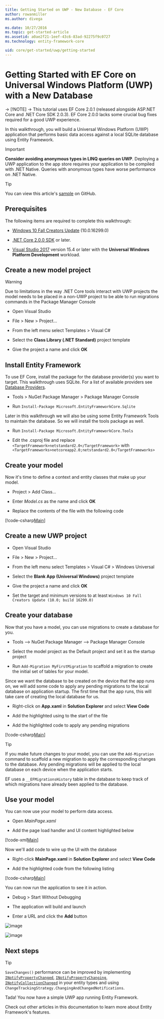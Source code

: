 ```yaml
---
title: Getting Started on UWP - New Database - EF Core
author: rowanmiller
ms.author: divega

ms.date: 10/27/2016
ms.topic: get-started-article
ms.assetid: a0ae2f21-1eef-43c6-83ad-92275f9c0727
ms.technology: entity-framework-core

uid: core/get-started/uwp/getting-started
---
```


# Getting Started with EF Core on Universal Windows Platform (UWP) with a New Database

-> [!NOTE]
-> This tutorial uses EF Core 2.0.1 (released alongside ASP.NET Core and .NET Core SDK 2.0.3). EF Core 2.0.0 lacks some crucial bug fixes required for a good UWP experience.

In this walkthrough, you will build a Universal Windows Platform (UWP) application that performs basic data access against a local SQLite database using Entity Framework.

> [!IMPORTANT]
> **Consider avoiding anonymous types in LINQ queries on UWP**. Deploying a UWP application to the app store requires your application to be compiled with .NET Native. Queries with anonymous types have worse performance on .NET Native.

> [!TIP]
> You can view this article's [sample](https://github.com/aspnet/EntityFramework.Docs/tree/master/samples/core/GetStarted/UWP/UWP.SQLite) on GitHub.

## Prerequisites

The following items are required to complete this walkthrough:

* [Windows 10 Fall Creators Update](https://support.microsoft.com/en-us/help/4027667/windows-update-windows-10) (10.0.16299.0)

* [.NET Core 2.0.0 SDK](https://www.microsoft.com/net/core) or later.

* [Visual Studio 2017](https://www.visualstudio.com/downloads/) version 15.4 or later with the **Universal Windows Platform Development** workload.

## Create a new model project

> [!WARNING]
> Due to limitations in the way .NET Core tools interact with UWP projects the model needs to be placed in a non-UWP project to be able to run migrations commands in the Package Manager Console

* Open Visual Studio

* File > New > Project...

* From the left menu select Templates > Visual C#

* Select the **Class Library (.NET Standard)** project template

* Give the project a name and click **OK**

## Install Entity Framework

To use EF Core, install the package for the database provider(s) you want to target. This walkthrough uses SQLite. For a list of available providers see [Database Providers](../../providers/index.md).

* Tools > NuGet Package Manager > Package Manager Console

* Run `Install-Package Microsoft.EntityFrameworkCore.Sqlite`

Later in this walkthrough we will also be using some Entity Framework Tools to maintain the database. So we will install the tools package as well.

* Run `Install-Package Microsoft.EntityFrameworkCore.Tools`

* Edit the .csproj file and replace `<TargetFramework>netstandard2.0</TargetFramework>` with `<TargetFrameworks>netcoreapp2.0;netstandard2.0</TargetFrameworks>`

## Create your model

Now it's time to define a context and entity classes that make up your model.

* Project > Add Class...

* Enter *Model.cs* as the name and click **OK**

* Replace the contents of the file with the following code

[!code-csharp[Main](../../../../samples/core/GetStarted/UWP/UWP.Model/Model.cs)]

## Create a new UWP project

* Open Visual Studio

* File > New > Project...

* From the left menu select Templates > Visual C# > Windows Universal

* Select the **Blank App (Universal Windows)** project template

* Give the project a name and click **OK**

* Set the target and minimum versions to at least `Windows 10 Fall Creators Update (10.0; build 16299.0)`

## Create your database

Now that you have a model, you can use migrations to create a database for you.

* Tools –> NuGet Package Manager –> Package Manager Console

* Select the model project as the Default project and set it as the startup project

* Run `Add-Migration MyFirstMigration` to scaffold a migration to create the initial set of tables for your model.

Since we want the database to be created on the device that the app runs on, we will add some code to apply any pending migrations to the local database on application startup. The first time that the app runs, this will take care of creating the local database for us.

* Right-click on **App.xaml** in **Solution Explorer** and select **View Code**

* Add the highlighted using to the start of the file

* Add the highlighted code to apply any pending migrations

[!code-csharp[Main](../../../../samples/core/GetStarted/UWP/UWP.SQLite/App.xaml.cs?highlight=1,25-28)]

> [!TIP]  
> If you make future changes to your model, you can use the `Add-Migration` command to scaffold a new migration to apply the corresponding changes to the database. Any pending migrations will be applied to the local database on each device when the application starts.
>
>EF uses a `__EFMigrationsHistory` table in the database to keep track of which migrations have already been applied to the database.

## Use your model

You can now use your model to perform data access.

* Open *MainPage.xaml*

* Add the page load handler and UI content highlighted below

[!code-xml[Main](../../../../samples/core/GetStarted/UWP/UWP.SQLite/MainPage.xaml?highlight=9,11-23)]

Now we'll add code to wire up the UI with the database

* Right-click **MainPage.xaml** in **Solution Explorer** and select **View Code**

* Add the highlighted code from the following listing

[!code-csharp[Main](../../../../samples/core/GetStarted/UWP/UWP.SQLite/MainPage.xaml.cs?highlight=30-48)]

You can now run the application to see it in action.

* Debug > Start Without Debugging

* The application will build and launch

* Enter a URL and click the **Add** button

![image](_static/create.png)

![image](_static/list.png)

## Next steps

> [!TIP]
> `SaveChanges()` performance can be improved by implementing [`INotifyPropertyChanged`](https://msdn.microsoft.com/en-us/library/system.componentmodel.inotifypropertychanged.aspx), [`INotifyPropertyChanging`](https://msdn.microsoft.com/en-us/library/system.componentmodel.inotifypropertychanging.aspx), [`INotifyCollectionChanged`](https://msdn.microsoft.com/en-us/library/system.collections.specialized.inotifycollectionchanged.aspx) in your entity types and using `ChangeTrackingStrategy.ChangingAndChangedNotifications`.

Tada! You now have a simple UWP app running Entity Framework.

Check out other articles in this documentation to learn more about Entity Framework's features.
